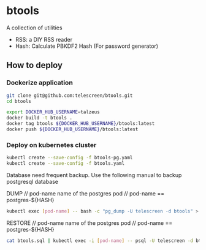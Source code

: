 # btools

A collection of utilities

* RSS: a DIY RSS reader
* Hash: Calculate PBKDF2 Hash (For password generator)


## How to deploy

### Dockerize application

```bash
git clone git@github.com:telescreen/btools.git
cd btools

export DOCKER_HUB_USERNAME=talzeus
docker build -t btools .
docker tag btools ${DOCKER_HUB_USERNAME}/btools:latest
docker push ${DOCKER_HUB_USERNAME}/btools:latest
```

### Deploy on kubernetes cluster

```bash
kubectl create --save-config -f btools-pg.yaml
kubectl create --save-config -f btools.yaml
```

Database need frequent backup. Use the following manual to backup postgresql database

DUMP
// pod-name         name of the postgres pod
// pod-name == postgres-${HASH}

```bash
kubectl exec [pod-name] -- bash -c "pg_dump -U telescreen -d btools" > btools.sql
```

RESTORE
// pod-name         name of the postgres pod
// pod-name == postgres-${HASH}

```bash
cat btools.sql | kubectl exec -i [pod-name] -- psql -U telescreen -d btools
```

